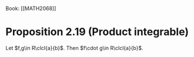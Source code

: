 Book: [[MATH2068]]
# Proposition 2.19 (Product integrable)
Let $f,g\in R\clcl{a}{b}$.
Then $f\cdot g\in R\clcl{a}{b}$.